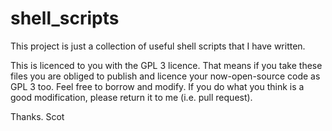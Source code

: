 # shell_scripts

This project is just a collection of useful shell scripts that I have written.

This is licenced to you with the GPL 3 licence. That means if you take these files you are obliged to publish and licence your now-open-source code as GPL 3 too. Feel free to borrow and modify. If you do what you think is a good modification, please return it to me (i.e. pull request).

Thanks.
Scot
